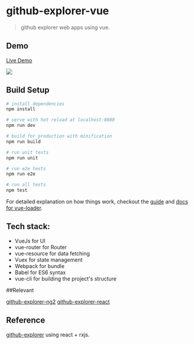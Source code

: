 # github-explorer-vue

> github explorer web apps using vue.

## Demo

[Live Demo](https://ruanhaojian.github.io/Github-Explorer-Demo/vue/)

<img src="https://ruanhaojian.github.io/Github-Explorer-Demo/qr_code_vue.png" />

## Build Setup

``` bash
# install dependencies
npm install

# serve with hot reload at localhost:8080
npm run dev

# build for production with minification
npm run build

# run unit tests
npm run unit

# run e2e tests
npm run e2e

# run all tests
npm test
```

For detailed explanation on how things work, checkout the [guide](http://vuejs-templates.github.io/webpack/) and [docs for vue-loader](http://vuejs.github.io/vue-loader).

## Tech stack:

* VueJs for UI
* vue-router for Router
* vue-resource for data fetching
* Vuex for state management
* Webpack for bundle
* Babel for ES6 syntax
* vue-cli for building the project's structure

##Relevant

[github-explorer-ng2](https://github.com/ruanhaojian/github-explorer-ng2)   [github-explorer-react](https://github.com/ruanhaojian/Github-Explorer)


## Reference

[github-explorer](https://github.com/trungdq88/github-explorer) using react + rxjs.